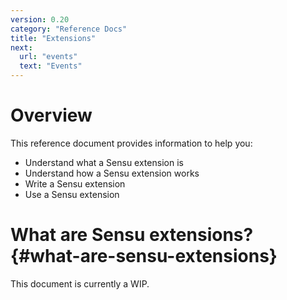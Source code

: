 ```yaml
---
version: 0.20
category: "Reference Docs"
title: "Extensions"
next:
  url: "events"
  text: "Events"
---
```


# Overview

This reference document provides information to help you:

- Understand what a Sensu extension is
- Understand how a Sensu extension works
- Write a Sensu extension
- Use a Sensu extension

# What are Sensu extensions? {#what-are-sensu-extensions}

This document is currently a WIP.
